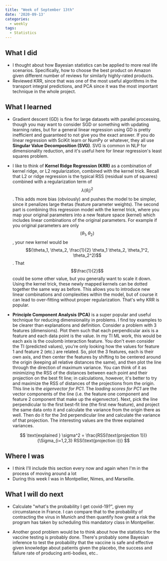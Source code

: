 ```yaml
---
title: "Week of September 13th"
date: '2020-09-13'
categories:
  - weekly
tags:
  - Statistics
---
```


## What I did

- I thought about how Bayesian statistics can be applied to more real life scenarios. Specifically, how to choose the best product on Amazon given different number of reviews for similarly highly-rated products.
- Reviewed KRR, since that was one of the most useful algorithms in the transport integral predictions, and PCA since it was the most important technique in the whole project.

## What I learned

- Gradient descent (GD) is fine for large datasets with parallel processing, though you may want to consider SGD or something with updating learning rates, but for a general linear regression using GD is pretty inefficient and guaranteed to not give you the exact answer. If you do linear regression with SciKit learn or NumPy or whatever, they all use **Singular Value Decomposition (SVG)**. SVG is common in NLP for dimensionality reduction, and it's useful here for linear regression's least squares problem.

- I like to think of **Kernel Ridge Regression (KRR)** as a combination of kernel ridge, or L2 regularization, combined with the kernel trick. Recall that L2 or ridge regression is the typical RSS (residual sum of squares) combined with a regularization term of $$\lambda(\theta_i)^2$$. This adds more bias (obviously) and pushes the model to be simpler, since it penalizes large thetas (feature parameter weights). The second part is combining this regression model with the kernel trick, where you map your original parameters into a new feature space (kernel) which includes linear combinations of the original parameters. For example if you original parameters are only $$(\theta_1, \theta_2)$$, your new kernel would be $$(\theta_1, \theta_2, \frac{1}{2} \theta_1 \theta_2, \theta_1^2, \theta_2^2)$$. That $$\frac{1}{2}$$ could be some other value, but you generally want to scale it down. Using the kernel trick, these newly mapped kernels can be dotted together the same way as before. This allows you to introduce new linear combinations and complexities within the model, but of course it can lead to over-fitting without proper regularization. That's why KRR is popular.

- **Principle Component Analysis (PCA)** is a super popular and useful technique for reducing dimensionality in problems. I find toy examples to be clearer than explanations and definition. Consider a problem with 3 features (dimensions). Plot them such that each perpendicular axis is a feature and each data point is the value. In my TI ML work, this would be each axis is the coulomb interaction feature. You don't even consider the TI (predicted values), you're only looking how the values for feature 1 and feature 2 (etc.) are related. So, plot the 3 features, each is their own axis, and then center the features by shifting to be centered around the origin (keeping all relative distances the same), and then plot the line through the direction of maximum variance. You can think of it as minimizing the RSS of the distances between each point and their projection on the best fit line; in calculations, however, it's better to try and maximize the RSS of distances of the projections from the origin. This line is the *eigenvector for PC1*. The *loading scores for PC1* are the vector components of the line (i.e. the feature one component and feature 2 component that make up the eigenvector). Next, pick the line perpendicular to the first best-fit line (the first new feature), and project the same data onto it and calculate the variance from the origin there as well. Then do it for the 3rd perpendicular line and calculate the variance of that projection. The interesting values are the three explained variances.

$$
\text{explained } \sigma^2 = \frac{RSS(\text{projection 1})}{\Sigma_{i=1,2,3} RSS(\text{projection i})}
$$

## Where I was

- I think I'll include this section every now and again when I'm in the process of moving around a lot
- During this week I was in Montpellier, Nimes, and Marseille.

## What I will do next

- Calculate "what's the probability I get covid-19?", given my circumstance in France. I can compare that to the probability of contracting the virus in Munich and then quantify how great a risk the program has taken by scheduling this mandatory class in Montpellier. 

- Another good problem would be to think about how the statistics for the vaccine testing is probably done. There's probably some Bayesian inference to test the probability that the vaccine is safe and effective given knowledge about patients given the placebo, the success and failure rate of producing anti-bodies, etc..
